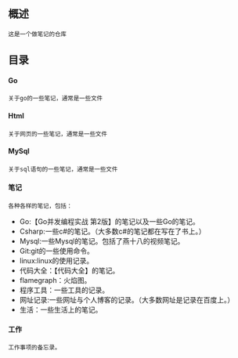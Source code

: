 ## 概述
    这是一个做笔记的仓库
## 目录
#### Go
    关于go的一些笔记，通常是一些文件
#### Html
    关于网页的一些笔记，通常是一些文件
#### MySql
    关于sql语句的一些笔记，通常是一些文件
#### 笔记
    各种各样的笔记，包括：
* Go:【Go并发编程实战 第2版】的笔记以及一些Go的笔记。
* Csharp:一些c#的笔记。（大多数c#的笔记都在写在了书上。）
* Mysql:一些Mysql的笔记。包括了燕十八的视频笔记。
* Git:git的一些使用命令。
* linux:linux的使用记录。
* 代码大全：【代码大全】的笔记。
* flamegraph：火焰图。
* 程序工具：一些工具的记录。
* 网址记录:一些网址与个人博客的记录。（大多数网址是记录在百度上。）
* 生活：一些生活上的笔记。
#### 工作
    工作事项的备忘录。
